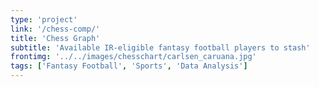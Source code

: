 ```yaml
---
type: 'project'
link: '/chess-comp/'
title: 'Chess Graph'
subtitle: 'Available IR-eligible fantasy football players to stash'
frontimg: '../../images/chesschart/carlsen_caruana.jpg'
tags: ['Fantasy Football', 'Sports', 'Data Analysis']
---
```


<chess-chart></chess-chart>